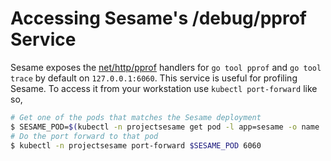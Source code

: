 # Accessing Sesame's /debug/pprof Service

Sesame exposes the [net/http/pprof][1] handlers for `go tool pprof` and `go tool trace` by default on `127.0.0.1:6060`.
This service is useful for profiling Sesame.
To access it from your workstation use `kubectl port-forward` like so,

```bash
# Get one of the pods that matches the Sesame deployment
$ SESAME_POD=$(kubectl -n projectsesame get pod -l app=sesame -o name | head -1)
# Do the port forward to that pod
$ kubectl -n projectsesame port-forward $SESAME_POD 6060
```

[1]: https://golang.org/pkg/net/http/pprof
